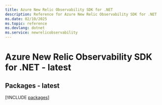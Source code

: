 ```yaml
---
title: Azure New Relic Observability SDK for .NET
description: Reference for Azure New Relic Observability SDK for .NET
ms.date: 02/10/2025
ms.topic: reference
ms.devlang: dotnet
ms.service: newrelicobservability
---
```

# Azure New Relic Observability SDK for .NET - latest
## Packages - latest
[!INCLUDE [packages](new-relic-observability-index.md)]